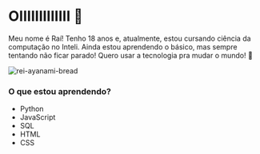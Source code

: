 # OIIIIIIIIIIIII 👋

Meu nome é Raí!
Tenho 18 anos e, atualmente, estou cursando ciência da computação no Inteli. Ainda estou aprendendo o básico, mas sempre tentando não ficar parado! Quero usar a tecnologia pra mudar o mundo! 🎉

![rei-ayanami-bread](https://github.com/RaiDeOliveira/RaiDeOliveira/assets/123978295/1fd00855-f99f-4787-b38f-4b7bf3250dbb)

### O que estou aprendendo?
- Python
- JavaScript
- SQL
- HTML
- CSS



<!--
**RaiDeOliveira/RaiDeOliveira** is a ✨ _special_ ✨ repository because its `README.md` (this file) appears on your GitHub profile.

Here are some ideas to get you started:

- 🔭 I’m currently working on ...
- 🌱 I’m currently learning ...
- 👯 I’m looking to collaborate on ...
- 🤔 I’m looking for help with ...
- 💬 Ask me about ...
- 📫 How to reach me: ...
- 😄 Pronouns: ...
- ⚡ Fun fact: ...
-->
